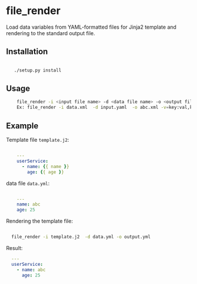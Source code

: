 file_render
=============

Load data variables from YAML-formatted files for Jinja2 template and rendering to the standard output file.

Installation
------------

``` bash

   ./setup.py install
```
Usage
-----

``` bash
    file_render -i <input file name> -d <data file name> -o <output file name> -v <pass run time data >(Optional)
    Ex: file_render -i data.xml  -d input.yaml  -o abc.xml -v=key:val,key2:val2
``` 

Example
-------

Template file ``template.j2``:

``` yml

    ---
    userService:
      - name: {{ name }}
        age: {{ age }}
```

data file ``data.yml``:

``` yml

    ---
    name: abc
    age: 25
```
Rendering the template file:

``` bash

  file_render -i template.j2  -d data.yml -o output.yml
``` 
Result:

```yml
  ---
  userService:
    - name: abc
      age: 25
```
